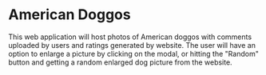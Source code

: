 # American Doggos
This web application will host photos of American doggos with comments uploaded by users and ratings generated by website. The user will have an option to enlarge a picture by clicking on the modal, or hitting the "Random" button and getting a random enlarged dog picture from the website.
